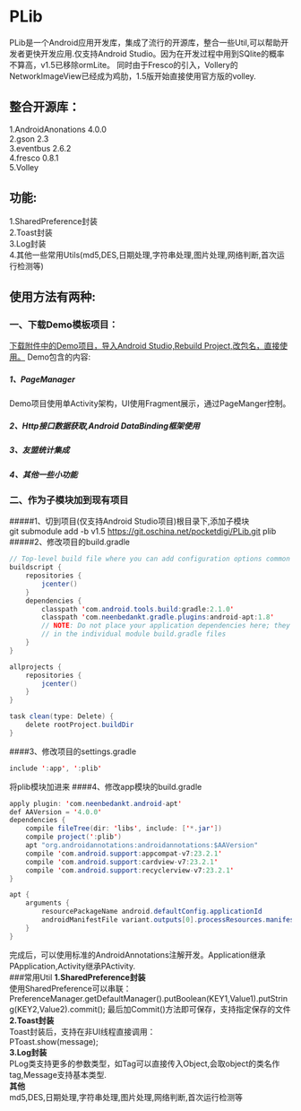 PLib
=================
PLib是一个Android应用开发库，集成了流行的开源库，整合一些Util,可以帮助开发者更快开发应用.仅支持Android Studio。因为在开发过程中用到SQlite的概率不算高，v1.5已移除ormLite。
同时由于Fresco的引入，Vollery的NetworkImageView已经成为鸡肋，1.5版开始直接使用官方版的volley.


整合开源库：
-------------
1.AndroidAnonations 4.0.0 <br />
2.gson 2.3<br />
3.eventbus 2.6.2<br />
4.fresco 0.8.1 <br />
5.Volley <br />

功能:
-------------
1.SharedPreference封装<br />
2.Toast封装<br />
3.Log封装<br />
4.其他一些常用Utils(md5,DES,日期处理,字符串处理,图片处理,网络判断,首次运行检测等)<br />



使用方法有两种:
--------

### 一、下载Demo模板项目：

[下载附件中的Demo项目，导入Android Studio,Rebuild Project,改包名，直接使用。](http://git.oschina.net/pocketdigi/PLib/attach_files)
Demo包含的内容:

#####  1、PageManager
Demo项目使用单Activity架构，UI使用Fragment展示，通过PageManger控制。
#####  2、Http接口数据获取,Android DataBinding框架使用
#####  3、友盟统计集成
#####  4、其他一些小功能

### 二、作为子模块加到现有项目

#####1、切到项目(仅支持Android Studio项目)根目录下,添加子模块<br />
git submodule add -b v1.5 https://git.oschina.net/pocketdigi/PLib.git plib <br />
#####2、修改项目的build.gradle

```java
// Top-level build file where you can add configuration options common to all sub-projects/modules.
buildscript {
    repositories {
        jcenter()
    }
    dependencies {
        classpath 'com.android.tools.build:gradle:2.1.0'
        classpath 'com.neenbedankt.gradle.plugins:android-apt:1.8'
        // NOTE: Do not place your application dependencies here; they belong
        // in the individual module build.gradle files
    }
}

allprojects {
    repositories {
        jcenter()
    }
}

task clean(type: Delete) {
    delete rootProject.buildDir
}
```
####3、修改项目的settings.gradle

```java
include ':app', ':plib'
```
将plib模块加进来
####4、修改app模块的build.gradle

```java
apply plugin: 'com.neenbedankt.android-apt'
def AAVersion = '4.0.0'
dependencies {
    compile fileTree(dir: 'libs', include: ['*.jar'])
    compile project(':plib')
    apt "org.androidannotations:androidannotations:$AAVersion"
    compile 'com.android.support:appcompat-v7:23.2.1'
    compile 'com.android.support:cardview-v7:23.2.1'
    compile 'com.android.support:recyclerview-v7:23.2.1'
}

apt {
    arguments {
        resourcePackageName android.defaultConfig.applicationId
        androidManifestFile variant.outputs[0].processResources.manifestFile
    }
}
```

完成后，可以使用标准的AndroidAnnotations注解开发。Application继承PApplication,Activity继承PActivity.<br />
###常用Util
**1.SharedPreference封装** <br/>
使用SharedPreference可以串联：<br />
PreferenceManager.getDefaultManager().putBoolean(KEY1,Value1).putString(KEY2,Value2).commit();
最后加Commit()方法即可保存，支持指定保存的文件<br />
**2.Toast封装**<br />
Toast封装后，支持在非UI线程直接调用：<br />
PToast.show(message);<br />
**3.Log封装**<br />
PLog类支持更多的参数类型，如Tag可以直接传入Object,会取object的类名作tag,Message支持基本类型.<br />
**其他**<br />
md5,DES,日期处理,字符串处理,图片处理,网络判断,首次运行检测等<br />